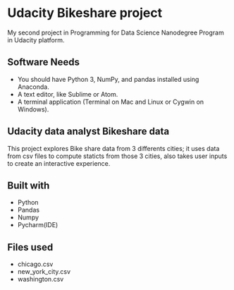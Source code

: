 # Udacity Bikeshare project
My second project in Programming for Data Science Nanodegree Program in Udacity platform.

## Software Needs
- You should have Python 3, NumPy, and pandas installed using Anaconda.
- A text editor, like Sublime or Atom.
- A terminal application (Terminal on Mac and Linux or Cygwin on Windows).


## Udacity data analyst Bikeshare data
This project explores Bike share data from 3 differents cities; it uses data from csv files to compute staticts from those 3 cities, also takes user inputs to create an interactive experience.

## Built with
- Python
- Pandas
- Numpy
- Pycharm(IDE)

## Files used
- chicago.csv
- new_york_city.csv
- washington.csv
